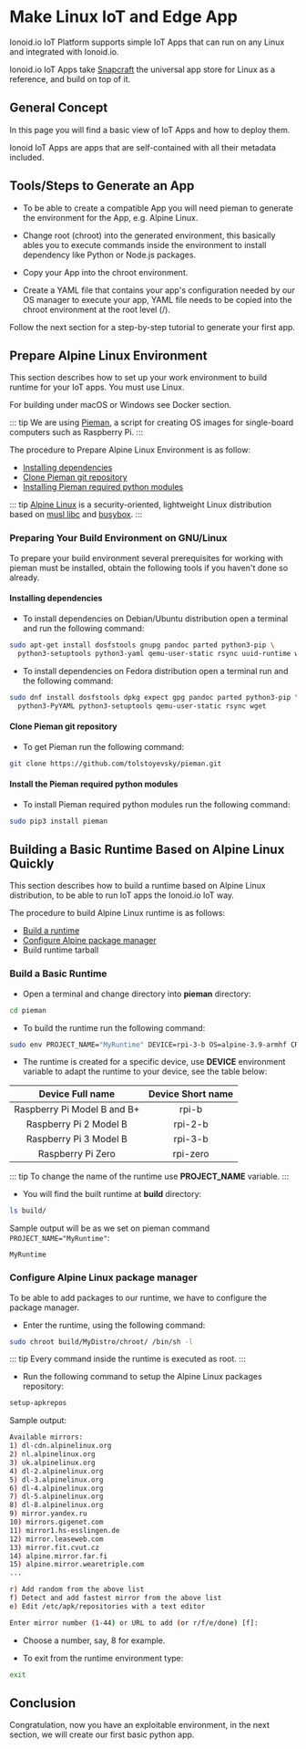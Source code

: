 # Make Linux IoT and Edge App

Ionoid.io IoT Platform supports simple IoT Apps that can run on any Linux and
integrated with Ionoid.io.

Ionoid.io IoT Apps take [Snapcraft](https://docs.snapcraft.io/) the universal
app store for Linux as a reference, and build on top of it.


## General Concept

In this page you will find a basic view of IoT Apps and how to deploy them.

Ionoid IoT Apps are apps that are self-contained with all their metadata
included.


## Tools/Steps to Generate an App

- To be able to create a compatible App you will need pieman to generate
the environment for the App, e.g. Alpine Linux.

- Change root (chroot) into the generated environment, this basically ables you
 to execute commands inside the environment to install dependency like Python
or Node.js packages.

- Copy your App into the chroot environment.

- Create a YAML file that contains your app's configuration needed by our OS
manager to execute your app, YAML file needs to be copied into the chroot
environment at the root level (/).

Follow the next section for a step-by-step tutorial to generate your first app.

## Prepare Alpine Linux Environment

This section describes how to set up your work environment to build runtime for
your IoT apps. You must use Linux.

For building under macOS or Windows see Docker section.

::: tip
We are using [Pieman](https://github.com/tolstoyevsky/pieman), a script for
creating OS images for single-board computers such as Raspberry Pi.
:::

The procedure to Prepare Alpine Linux Environment is as follow:

- [Installing dependencies](#installing-dependencies)
- [Clone Pieman git repository](#clone-pieman-git-repository)
- [Installing Pieman required python modules](#install-the-pieman-required-python-modules)

::: tip
[Alpine Linux](https://alpinelinux.org/) is a security-oriented, lightweight
Linux distribution based on [musl libc](https://www.musl-libc.org/) and
[busybox](https://www.busybox.net/).
:::

### Preparing Your Build Environment on GNU/Linux

To prepare your build environment several prerequisites for working with pieman
must be installed, obtain the following tools if you haven't done so already.


#### Installing dependencies

- To install dependencies on Debian/Ubuntu distribution open a terminal and run
the following command:

```bash
sudo apt-get install dosfstools gnupg pandoc parted python3-pip \
  python3-setuptools python3-yaml qemu-user-static rsync uuid-runtime wget whois
```

- To install dependencies on Fedora distribution open a terminal run and the
following command:

```bash
sudo dnf install dosfstools dpkg expect gpg pandoc parted python3-pip \
  python3-PyYAML python3-setuptools qemu-user-static rsync wget
```

#### Clone Pieman git repository

- To get Pieman run the following command:

```bash
git clone https://github.com/tolstoyevsky/pieman.git
```

#### Install the Pieman required python modules

- To install Pieman required python modules run the following command:

```bash
sudo pip3 install pieman
```

## Building a Basic Runtime Based on Alpine Linux Quickly

This section describes how to build a runtime based on Alpine Linux distribution,
to be able to run IoT apps the Ionoid.io IoT way.

The procedure to build Alpine Linux runtime is as follows:

- [Build a runtime](#build-a-basic-runtime)
- [Configure Alpine package manager](#configure-alpine-linux-package-manager)
- Build runtime tarball

### Build a Basic Runtime

- Open a terminal and change directory into **pieman** directory:

```bash
cd pieman
```
- To build the runtime run the following command:

```bash
sudo env PROJECT_NAME="MyRuntime" DEVICE=rpi-3-b OS=alpine-3.9-armhf CREATE_ONLY_CHROOT=true ./pieman.sh
```

- The runtime is created for a specific device, use **DEVICE** environment
variable to adapt the runtime to your device, see the table below:

| Device Full name            | Device Short name |
| :-------------------------: | :---------------: |
| Raspberry Pi Model B and B+ | rpi-b             |
| Raspberry Pi 2 Model B      | rpi-2-b           |
| Raspberry Pi 3 Model B      | rpi-3-b           |
| Raspberry Pi Zero           | rpi-zero          |

::: tip
To change the name of the runtime use **PROJECT_NAME** variable.
:::

- You will find the built runtime  at **build** directory:

```bash
ls build/
```

Sample output will be as we set on pieman command `PROJECT_NAME="MyRuntime"`:

```
MyRuntime
```

### Configure Alpine Linux package manager

To be able to add packages to our runtime, we have to configure the package
manager.

- Enter the runtime, using the following command:

```bash
sudo chroot build/MyDistro/chroot/ /bin/sh -l
```

::: tip
Every command inside the runtime is executed as root.
:::

- Run the following command to setup the Alpine Linux packages repository:

```bash
setup-apkrepos
```

Sample output:

```bash
Available mirrors:
1) dl-cdn.alpinelinux.org
2) nl.alpinelinux.org
3) uk.alpinelinux.org
4) dl-2.alpinelinux.org
5) dl-3.alpinelinux.org
6) dl-4.alpinelinux.org
7) dl-5.alpinelinux.org
8) dl-8.alpinelinux.org
9) mirror.yandex.ru
10) mirrors.gigenet.com
11) mirror1.hs-esslingen.de
12) mirror.leaseweb.com
13) mirror.fit.cvut.cz
14) alpine.mirror.far.fi
15) alpine.mirror.wearetriple.com
...

r) Add random from the above list
f) Detect and add fastest mirror from the above list
e) Edit /etc/apk/repositories with a text editor

Enter mirror number (1-44) or URL to add (or r/f/e/done) [f]:
```

- Choose a number, say, 8 for example.

- To exit from the runtime environment type:

```bash
exit
```

## Conclusion

Congratulation, now you have an exploitable environment, in the next section,
we will create our first basic python app.

<Content :page-key="getPageKey($site.pages, '/docs/_have-questions.html')" />
